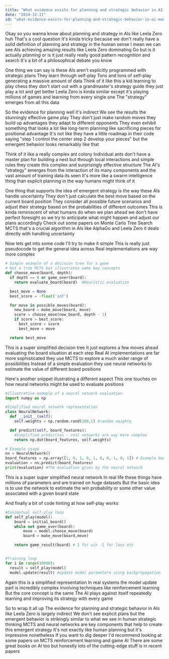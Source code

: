 ```yaml
---
title: "What evidence exists for planning and strategic behavior in AI models like Leela Zero?"
date: "2024-12-11"
id: "what-evidence-exists-for-planning-and-strategic-behavior-in-ai-models-like-leela-zero"
---
```


Okay so you wanna know about planning and strategy in AIs like Leela Zero huh  That's a cool question  It's kinda tricky because we don't really have a solid definition of planning and strategy in the human sense  I mean we can see AIs achieving amazing results like Leela Zero dominating Go but is it actually *planning* or is it just really really good pattern recognition and search  It's a bit of a philosophical debate you know

One thing we can say is these AIs aren't explicitly programmed with strategic plans  They learn through self-play  Tons and tons of self-play generating a massive amount of data  Think of it like this a kid learning to play chess they don't start out with a grandmaster's strategy guide they just play a lot and get better  Leela Zero is kinda similar except it's playing millions of games and learning from every single one  The "strategy" emerges from all this data

So the evidence for planning well it's indirect  We see the results the stunningly effective game play  They don't just make random moves they build up advantages they adapt to different opponents  They even exhibit something that looks a lot like long-term planning like sacrificing pieces for positional advantage  It's not like they have a little roadmap in their code saying "step 1 control the center step 2 develop your pieces" but the emergent behavior looks remarkably like that

Think of it like a really complex ant colony  Individual ants don't have a master plan for building a nest but through local interactions and simple rules they create this complex and surprisingly effective structure  The AI's "strategy" emerges from the interaction of its many components and the vast amount of training data its seen  It's more like a swarm intelligence thing than explicit planning in the way humans might think of it

One thing that supports the idea of emergent strategy is the way these AIs handle uncertainty  They don't just calculate the best move based on the current board position  They consider all possible future scenarios and adjust their strategy based on the probabilities of different outcomes  This is kinda reminiscent of what humans do when we plan ahead we don't have perfect foresight so we try to anticipate what might happen and adjust our plans accordingly  Check out some papers on Monte Carlo Tree Search MCTS that's a crucial algorithm in AIs like AlphaGo and Leela Zero it deals directly with handling uncertainty

Now lets get into some code  I'll try to make it simple  This is really just pseudocode to get the general idea across  Real implementations are way more complex



```python
# Simple example of a decision tree for a game
# Not a true MCTS but illustrates some key concepts
def choose_move(board, depth):
  if depth == 0 or game_over(board):
    return evaluate_board(board)  #Heuristic evaluation

  best_move = None
  best_score = -float('inf')

  for move in possible_moves(board):
    new_board = make_move(board, move)
    score = choose_move(new_board, depth - 1)
    if score > best_score:
      best_score = score
      best_move = move

  return best_move

```

This is a super simplified decision tree  It just explores a few moves ahead evaluating the board situation at each step  Real AI implementations are far more sophisticated they use MCTS to explore a much wider range of possibilities  Instead of a simple evaluation they use neural networks to estimate the value of different board positions

Here's another snippet illustrating a different aspect  This one touches on how neural networks might be used to evaluate positions



```python
#Illustrative example of a neural network evaluation
import numpy as np

#Simplified neural network representation
class NeuralNetwork:
  def __init__(self):
    self.weights = np.random.rand(100,1) #random weights

  def predict(self, board_features):
    #Simplified prediction - real networks are way more complex
    return np.dot(board_features, self.weights)

# Example usage
nn = NeuralNetwork()
board_features = np.array([1, 0, 1, 0, 1, 0, 0, 1, 0, 1]) # Example board features
evaluation = nn.predict(board_features)
print(evaluation) #The evaluation given by the neural network
```

This is a super super simplified neural network  In real life these things have millions of parameters and are trained on huge datasets  But the basic idea is to use the network to estimate the win probability or some other value associated with a given board state


And finally a bit of code hinting at how self-play works

```python
#Conceptual self-play loop
def self_play(model):
    board = initial_board()
    while not game_over(board):
        move = model.choose_move(board)
        board = make_move(board,move)

    return game_result(board) # 1 for win -1 for loss etc


#Training loop
for i in range(10000):
  result = self_play(model)
  model.update(result) #update model parameters using backpropagation
```

Again this is a simplified representation  In real systems the model update part is incredibly complex involving techniques like reinforcement learning  But the core concept is the same  The AI plays against itself repeatedly learning and improving its strategy with every game


So to wrap it all up  The evidence for planning and strategic behavior in AIs like Leela Zero is largely indirect  We don't see explicit plans but the emergent behavior is strikingly similar to what we see in human strategic thinking  MCTS and neural networks are key components that help to create this emergent strategy  It's not exactly like human planning but it's impressive nonetheless  If you want to dig deeper I'd recommend looking at some papers on MCTS reinforcement learning and game AI  There are some great books on AI too but honestly  lots of the cutting-edge stuff is in recent papers

